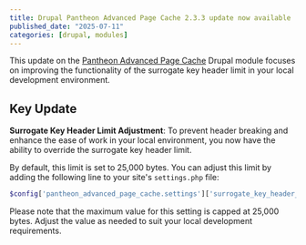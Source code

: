 ```yaml
---
title: Drupal Pantheon Advanced Page Cache 2.3.3 update now available
published_date: "2025-07-11"
categories: [drupal, modules]
---
```


This update on the [Pantheon Advanced Page Cache](https://www.drupal.org/project/pantheon_advanced_page_cache) Drupal module focuses on improving the functionality of the surrogate key header limit in your local development environment.

## Key Update 
**Surrogate Key Header Limit Adjustment**: To prevent header breaking and enhance the ease of work in your local environment, you now have the ability to override the surrogate key header limit. 

By default, this limit is set to 25,000 bytes. You can adjust this limit by adding the following line to your site's `settings.php` file:

```php
$config['pantheon_advanced_page_cache.settings']['surrogate_key_header_limit'] = 1000;
```

Please note that the maximum value for this setting is capped at 25,000 bytes. Adjust the value as needed to suit your local development requirements.